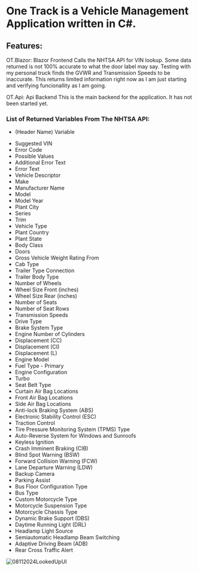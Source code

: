 # One Track is a Vehicle Management Application written in C#.

## Features:

OT.Blazor: Blazor Frontend
  Calls the NHTSA API for VIN lookup.  Some data returned is not 100% accurate to what the door label may say. Testing with my personal truck finds the GVWR and Transmission Speeds to be inaccurate.
  This returns limited information right now as I am just starting and verifying funcionallity as I am going.    

OT.Api: Api Backend
  This is the main backend for the application.  It has not been started yet.

### List of Returned Variables From The NHTSA API:
* (Header Name) Variable
- Suggested VIN 
- Error Code
- Possible Values
- Additional Error Text
- Error Text
- Vehicle Descriptor
- Make
- Manufacturer Name
- Model
- Model Year
- Plant City
- Series
- Trim
- Vehicle Type
- Plant Country
- Plant State
- Body Class
- Doors
- Gross Vehicle Weight Rating From
- Cab Type
- Trailer Type Connection
- Trailer Body Type
- Number of Wheels
- Wheel Size Front (inches)
- Wheel Size Rear (inches)
- Number of Seats
- Number of Seat Rows
- Transmission Speeds
- Drive Type
- Brake System Type
- Engine Number of Cylinders
- Displacement (CC)
- Displacement (CI)
- Displacement (L)
- Engine Model
- Fuel Type - Primary
- Engine Configuration
- Turbo
- Seat Belt Type
- Curtain Air Bag Locations
- Front Air Bag Locations
- Side Air Bag Locations
- Anti-lock Braking System (ABS)
- Electronic Stability Control (ESC)
- Traction Control
- Tire Pressure Monitoring System (TPMS) Type
- Auto-Reverse System for Windows and Sunroofs
- Keyless Ignition
- Crash Imminent Braking (CIB)
- Blind Spot Warning (BSW)
- Forward Collision Warning (FCW)
- Lane Departure Warning (LDW)
- Backup Camera
- Parking Assist
- Bus Floor Configuration Type
- Bus Type
- Custom Motorcycle Type
- Motorcycle Suspension Type
- Motorcycle Chassis Type
- Dynamic Brake Support (DBS)
- Daytime Running Light (DRL)
- Headlamp Light Source
- Semiautomatic Headlamp Beam Switching
- Adaptive Driving Beam (ADB)
- Rear Cross Traffic Alert


![08112024LookedUpUI](https://github.com/user-attachments/assets/da78eaba-8365-44cf-a051-992448875937)
